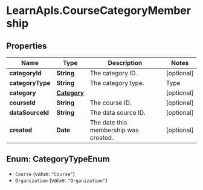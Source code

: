 # LearnApIs.CourseCategoryMembership

## Properties
Name | Type | Description | Notes
------------ | ------------- | ------------- | -------------
**categoryId** | **String** | The category ID. | [optional] 
**categoryType** | **String** | The category type.   | Type      | Description  | --------- | --------- | | Course |  | | Organization |  |  | [optional] 
**category** | [**Category**](Category.md) |  | [optional] 
**courseId** | **String** | The course ID. | [optional] 
**dataSourceId** | **String** | The data source ID. | [optional] 
**created** | **Date** | The date this membership was created. | [optional] 

<a name="CategoryTypeEnum"></a>
## Enum: CategoryTypeEnum

* `Course` (value: `"Course"`)
* `Organization` (value: `"Organization"`)


